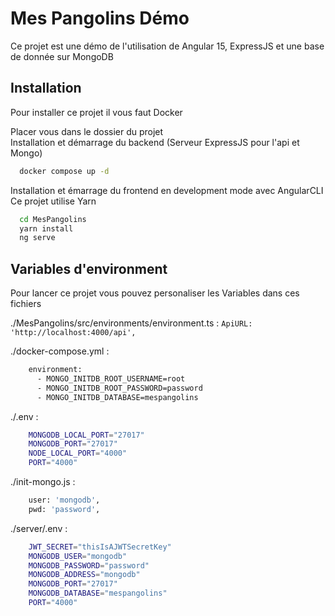 
# Mes Pangolins Démo

Ce projet est une démo de l'utilisation de Angular 15, ExpressJS et
une base de donnée sur MongoDB


## Installation

Pour installer ce projet il vous faut Docker

Placer vous dans le dossier du projet \
Installation et démarrage du backend (Serveur ExpressJS pour l'api et Mongo)
```bash
  docker compose up -d
```

Installation et émarrage du frontend en development mode avec AngularCLI \
Ce projet utilise Yarn
```bash
  cd MesPangolins
  yarn install
  ng serve
```
## Variables d'environment

Pour lancer ce projet vous pouvez personaliser les Variables dans ces fichiers

./MesPangolins/src/environments/environment.ts : `ApiURL: 'http://localhost:4000/api',`

./docker-compose.yml : 
```bash
    environment:
      - MONGO_INITDB_ROOT_USERNAME=root
      - MONGO_INITDB_ROOT_PASSWORD=password
      - MONGO_INITDB_DATABASE=mespangolins
```

./.env : 
```bash
    MONGODB_LOCAL_PORT="27017"
    MONGODB_PORT="27017"
    NODE_LOCAL_PORT="4000"
    PORT="4000"
```

./init-mongo.js :
```bash
    user: 'mongodb',
    pwd: 'password',
```

./server/.env : 
```bash
    JWT_SECRET="thisIsAJWTSecretKey"
    MONGODB_USER="mongodb"
    MONGODB_PASSWORD="password"
    MONGODB_ADDRESS="mongodb"
    MONGODB_PORT="27017"
    MONGODB_DATABASE="mespangolins"
    PORT="4000"
```
